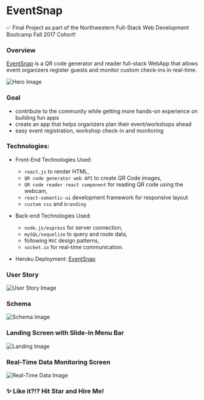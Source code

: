 # EventSnap

:white_check_mark: Final Project as part of the Northwestern Full-Stack Web Development Bootcamp Fall 2017 Cohort!

### Overview

[EventSnap](https://eventsnap.herokuapp.com/) is a QR code generator and reader full-stack WebApp that allows event organizers register guests and monitor custom check-ins in real-time.


![Hero Image](https://evasimon.github.io/img/github/eventsnap/eventsnap-hero.png)


### Goal

* contribute to the community while getting more hands-on experience on building fun apps
* create an app that helps organizers plan their event/workshops ahead
* easy event registration, workshop check-in and monitoring

### Technologies:

* Front-End Technologies Used:
  * `react.js` to render HTML,
  * `QR code generator web API` to create QR Code images,
  * `QR code reader react component` for reading QR code using the webcam,
  * `react-semantic-ui` development framework for responsive layout
  * `custom css` and `branding`

* Back-end Technologies Used:
  * `node.js/express` for server connection,
  * `mySQL/sequelize` to query and route data,
  * following `MVC` design patterns,
  * `socket.io` for real-time communication.
 
* Heroku Deployment: [EventSnap](https://eventsnap.herokuapp.com/)
  

### User Story

![User Story Image](https://evasimon.github.io/img/github/eventsnap/eventsnap-story.jpg)

  
### Schema

![Schema Image](https://evasimon.github.io/img/github/eventsnap/eventsnap-schema.jpg)

### Landing Screen with Slide-in Menu Bar

![Landing Image](https://evasimon.github.io/img/github/eventsnap/eventsnap-landing.jpg)


### Real-Time Data Monitoring Screen

![Real-Time Data Image](https://evasimon.github.io/img/github/eventsnap/eventsnap-real-time.jpg)



### :sparkles: Like it?!? Hit Star and Hire Me!
